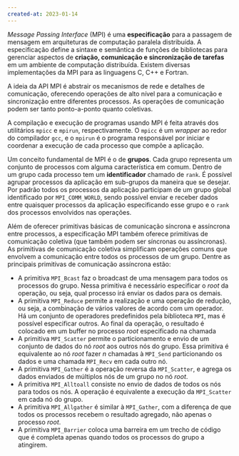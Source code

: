 ```yaml
---
created-at: 2023-01-14
---
```


*Message Passing Interface* (MPI) é uma **especificação** para a passagem de mensagem em arquiteturas de computação paralela distribuída. A especificação define a sintaxe e semântica de funções de bibliotecas para gerenciar aspectos de **criação, comunicação e sincronização de tarefas** em um ambiente de computação distribuída. Existem diversas implementações da MPI para as linguagens C, C++ e Fortran.

A ideia da API MPI é abstrair os mecanismos de rede e detalhes de comunicação, oferecendo operações de alto nível para a comunicação e sincronização entre diferentes processos. As operações de comunicação podem ser tanto ponto-a-ponto quanto coletivas.

A compilação e execução de programas usando MPI é feita através dos utilitários `mpicc` e `mpirun`, respectivamente. O `mpicc` é um *wrapper* ao redor do compilador `gcc`, e o `mpirun` é o programa responsável por iniciar e coordenar a execução de cada processo que compõe a aplicação.

Um conceito fundamental de MPI é o de **grupos**. Cada grupo representa um conjunto de processos com alguma característica em comum. Dentro de um grupo cada processo tem um **identificador** chamado de `rank`. É possível agrupar processos da aplicação em sub-grupos da maneira que se desejar. Por padrão todos os processos da aplicação participam de um grupo global identificado por `MPI_COMM_WORLD`, sendo possível enviar e receber dados entre quaisquer processos da aplicação especificando esse grupo e o `rank` dos processos envolvidos nas operações.

Além de oferecer primitivas básicas de comunicação síncrona e assíncrona entre processos, a especificação MPI também oferece primitivas de comunicação coletiva (que também podem ser síncronas ou assíncronas). As primitivas de comunicação coletiva simplificam operações comuns que envolvem a comunicação entre todos os processos de um grupo. Dentre as principais primitivas de comunicação assíncrona estão:

- A primitiva `MPI_Bcast` faz o broadcast de uma mensagem para todos os processos do grupo. Nessa primitiva é necessário especificar o *root* da operação, ou seja, qual processo irá enviar os dados para os demais.
- A primitiva `MPI_Reduce` permite a realização e uma operação de redução, ou seja, a combinação de vários valores de acordo com um operador. Há um conjunto de operadores predefinidos pela biblioteca `MPI`, mas é possível especificar outros. Ao final da operação, o resultado é colocado em um buffer no processo *root* especificado na chamada
- A primitiva `MPI_Scatter` permite o particionamento e envio de um conjunto de dados do nó *root* aos outros nós do grupo. Essa primitiva é equivalente ao nó *root* fazer $n$ chamadas à `MPI_Send` particionando os dados e uma chamada `MPI_Recv` em cada outro nó.
- A primitiva `MPI_Gather` é a operação reversa da `MPI_Scatter`, e agrega os dados enviados de múltiplos nós de um grupo no nó *root*.
- A primitiva `MPI_Alltoall` consiste no envio de dados de todos os nós para todos os nós. A operação é equivalente a execução da `MPI_Scatter` em cada nó do grupo.
- A primitiva `MPI_Allgather` é similar à `MPI_Gather`, com a diferença de que todos os processos recebem o resultado agregado, não apenas o processo *root*.
- A primitiva `MPI_Barrier` coloca uma barreira em um trecho de código que é completa apenas quando todos os processos do grupo a atingirem.
